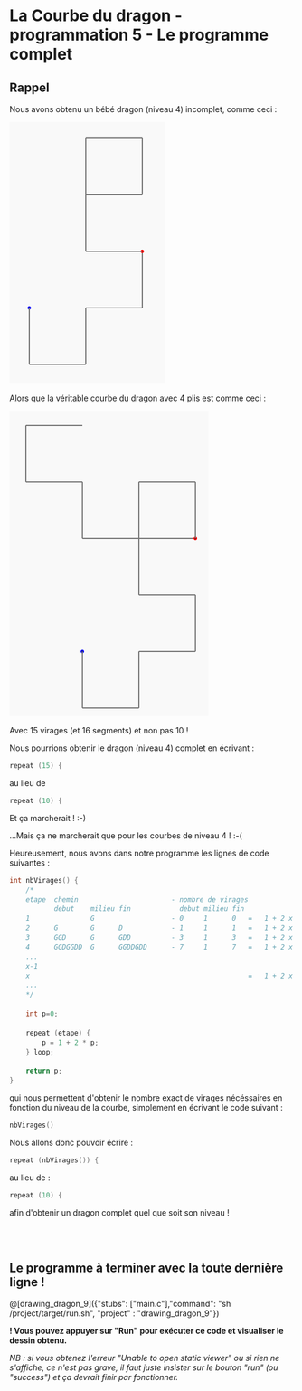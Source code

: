 # La Courbe du dragon - programmation 5 - Le programme complet

## Rappel

Nous avons obtenu un bébé dragon (niveau 4) incomplet, comme ceci :

![DragonNiv4_10Virages](img/DragonNiv4_10Virages.PNG) 

Alors que la véritable courbe du dragon avec 4 plis est comme ceci :

![DragonNiv4](img/DragonNiv4.PNG) 

Avec 15 virages (et 16 segments) et non pas 10 !

Nous pourrions obtenir le dragon (niveau 4) complet en écrivant :

```C
repeat (15) {
```

au lieu de 

```C
repeat (10) {
```

Et ça marcherait ! :-)

...Mais ça ne marcherait que pour les courbes de niveau 4 ! :-(

Heureusement, nous avons dans notre programme les lignes de code suivantes :

```C
int nbVirages() {
    /*
    etape  chemin                       - nombre de virages
           debut    milieu fin            debut milieu fin
    1               G                   - 0     1      0   =   1 + 2 x 0  =  1  virage
    2      G        G      D            - 1     1      1   =   1 + 2 x 1  =  3  virages
    3      GGD      G      GDD          - 3     1      3   =   1 + 2 x 3  =  7  virages
    4      GGDGGDD  G      GGDDGDD      - 7     1      7   =   1 + 2 x 7  =  15 virages
    ...
    x-1                                                                   =  p  virages
    x                                                      =   1 + 2 x p        virages
    ...
    */

    int p=0;

    repeat (etape) {
        p = 1 + 2 * p;
    } loop;

    return p;
}
```

qui nous permettent d'obtenir le nombre exact de virages nécéssaires en fonction du niveau de la courbe, simplement en écrivant le code suivant :

```C
nbVirages()
```

Nous allons donc pouvoir écrire :

```C
repeat (nbVirages()) {
```

au lieu de : 

```C
repeat (10) {
```

afin d'obtenir un dragon complet quel que soit son niveau !

<br><br>

## Le programme à terminer avec la toute dernière ligne !

@[drawing_dragon_9]({"stubs": ["main.c"],"command": "sh /project/target/run.sh", "project" : "drawing_dragon_9"})

**! Vous pouvez appuyer sur "Run" pour exécuter ce code et visualiser le dessin obtenu.**

*NB : si vous obtenez l'erreur "Unable to open static viewer" ou si rien ne s'affiche, ce n'est pas grave, il faut juste insister sur le bouton "run" (ou "success") et ça devrait finir par fonctionner.*
